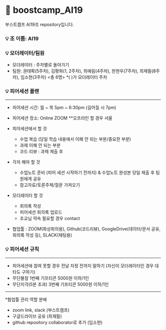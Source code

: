 # 👀 boostcamp_AI19       

부스트캠프 AI19조 repository입니다.       

### 💡 조 이름: AI19        


### 💡 모더레이터/팀원    

- 모더레이터 : 주차별로 돌아가기    
- 팀원: 권태확(5주차), 김평화(1, 2주차), 최예림(4주차), 한현우(7주차), 최재필(8주차), 임소현(3주차)  <총 6명>   *( )가 모더레이터 주차    


### 💡 피어세션 플랜     
***     
- 피어세션 시간: 월 ~ 목 5pm ~ 6:30pm (길어질 시 7pm)    
- 피어세션 장소: Online ZOOM   **오프라인 할 경우 서울    
- 피어세션에서 할 것     
  - 수업 복습 (당일 학습 내용에서 이해 안 되는 부분/중요한 부분)     
  - 과제 이해 안 되는 부분     
  - 코드 리뷰 : 과제 제출 후      

- 각자 해야 할 것    
  - 수업노트 준비 (피어 세션 시작하기 전까지) & 수업노트 완성본 당일 제출 후 팀원에게 공유    
  - 참고자료/토론주제/질문 가져오기      

- 모더레이터 할 것        
  - 회의록 작성    
  - 피어세션 회의록 업로드    
  - 조교님 약속 필요할 경우 contact    

- 협업툴 : ZOOM(화상회의용), Github(코드리뷰), GoogleDrive(데이터/문서 공유, 회의록 작성 등), SLACK(채팅용)    

### 💡 피어세션 규칙    
***     
- 피어세션에 참여 못할 경우 전날 자정 전까지 말하기 (자신이 모더레이터인 경우 대타도 구하기)     
- 무단불참 1번째 기프티콘 5000원 이하/1인     
- 무단지각(5분 초과) 3번째 기프티콘 5000원 이하/1인     

***     
*협업툴 관리 역할 분배    
- zoom link, slack (부스트캠프)     
- 구글드라이브 공유 (최재필)     
- github repository collaborator로 추가 (임소현)     
